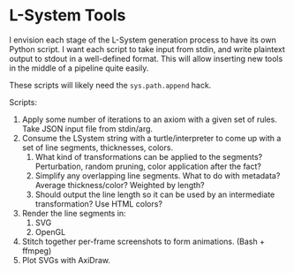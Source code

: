 # L-System Tools

I envision each stage of the L-System generation process to have its own Python script.
I want each script to take input from stdin, and write plaintext output to stdout in a well-defined format.
This will allow inserting new tools in the middle of a pipeline quite easily.

These scripts will likely need the `sys.path.append` hack.

Scripts:

1. Apply some number of iterations to an axiom with a given set of rules. Take JSON input file from stdin/arg.
2. Consume the LSystem string with a turtle/interpreter to come up with a set of line segments, thicknesses, colors.
    1. What kind of transformations can be applied to the segments? Perturbation, random pruning, color application after the fact?
    2. Simplify any overlapping line segments. What to do with metadata? Average thickness/color? Weighted by length?
    3. Should output the line length so it can be used by an intermediate transformation? Use HTML colors?
3. Render the line segments in:
    1. SVG
    2. OpenGL
4. Stitch together per-frame screenshots to form animations. (Bash + ffmpeg)
5. Plot SVGs with AxiDraw.
